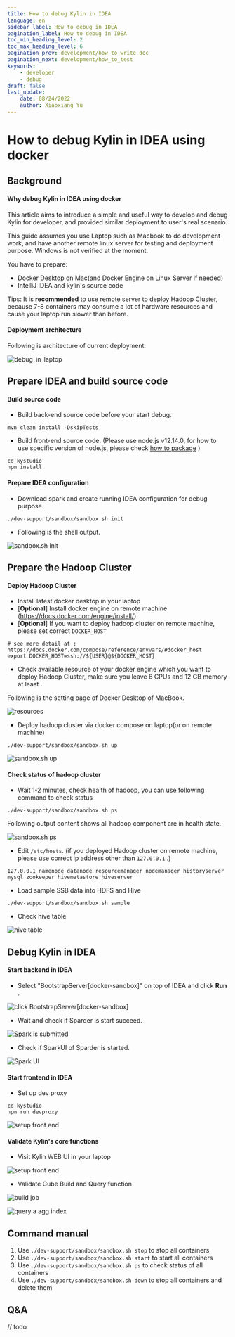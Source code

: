```yaml
---
title: How to debug Kylin in IDEA
language: en
sidebar_label: How to debug in IDEA
pagination_label: How to debug in IDEA
toc_min_heading_level: 2
toc_max_heading_level: 6
pagination_prev: development/how_to_write_doc
pagination_next: development/how_to_test
keywords:
    - developer
    - debug
draft: false
last_update:
    date: 08/24/2022
    author: Xiaoxiang Yu
---
```


# How to debug Kylin in IDEA using docker

## Background

#### Why debug Kylin in IDEA using docker
This article aims to introduce a simple and useful way to develop and debug Kylin for developer, and provided similar deployment to user's real scenario. 

This guide assumes you use Laptop such as Macbook to do development work, and have another remote linux server for testing and deployment purpose.
Windows is not verified at the moment.

You have to prepare:
- Docker Desktop on Mac(and Docker Engine on Linux Server if needed)
- IntelliJ IDEA and kylin's source code

Tips:
It is **recommended** to use remote server to deploy Hadoop Cluster, because 7-8 containers may consume a lot of hardware resources and cause your laptop run slower than before.

#### Deployment architecture
Following is architecture of current deployment.

![debug_in_laptop](images/debug_kylin_by_docker_compose.png)

## Prepare IDEA and build source code
#### Build source code
- Build back-end source code before your start debug.
```shell
mvn clean install -DskipTests
```

- Build front-end source code. 
(Please use node.js v12.14.0, for how to use specific version of node.js, please check [how to package](./how_to_package.md) )
```shell
cd kystudio
npm install
```

#### Prepare IDEA configuration
- Download spark and create running IDEA configuration for debug purpose.
```shell
./dev-support/sandbox/sandbox.sh init
```

- Following is the shell output.

![sandbox.sh init](images/how-to-debug-01.png)

## Prepare the Hadoop Cluster

#### Deploy Hadoop Cluster
- Install latest docker desktop in your laptop
- [**Optional**] Install docker engine on remote machine (https://docs.docker.com/engine/install/)
- [**Optional**] If you want to deploy hadoop cluster on remote machine, please set correct `DOCKER_HOST`

```shell
# see more detail at : https://docs.docker.com/compose/reference/envvars/#docker_host
export DOCKER_HOST=ssh://${USER}@${DOCKER_HOST}
```

- Check available resource of your docker engine which you want to deploy Hadoop Cluster, make sure you leave 6 CPUs and 12 GB memory at least .

Following is the setting page of Docker Desktop of MacBook.

![resources](images/docker-engine-resource.png)

- Deploy hadoop cluster via docker compose on laptop(or on remote machine)

```shell
./dev-support/sandbox/sandbox.sh up
```

![sandbox.sh up](images/how-to-debug-02.png)


#### Check status of hadoop cluster
- Wait 1-2 minutes, check health of hadoop, you can use following command to check status

```shell
./dev-support/sandbox/sandbox.sh ps
```

Following output content shows all hadoop component are in health state.

![sandbox.sh ps](images/how-to-debug-03.png)

- Edit `/etc/hosts`. (if you deployed Hadoop cluster on remote machine, please use correct ip address other than `127.0.0.1` .)
```shell
127.0.0.1 namenode datanode resourcemanager nodemanager historyserver mysql zookeeper hivemetastore hiveserver 
```

- Load sample SSB data into HDFS and Hive
```shell
./dev-support/sandbox/sandbox.sh sample
```

- Check hive table

![hive table](images/how-to-debug-04.png)

## Debug Kylin in IDEA

#### Start backend in IDEA

- Select "BootstrapServer[docker-sandbox]" on top of IDEA and click **Run** .

![click BootstrapServer[docker-sandbox]](images/how-to-debug-05.png)

- Wait and check if Sparder is start succeed.

![Spark is submitted](images/how-to-debug-06.png)

- Check if SparkUI of Sparder is started.

![Spark UI](images/how-to-debug-07.png)


#### Start frontend in IDEA

- Set up dev proxy
```shell
cd kystudio
npm run devproxy
```

![setup front end](images/how-to-debug-08.png)


#### Validate Kylin's core functions

- Visit Kylin WEB UI in your laptop

![setup front end](images/how-to-debug-09.png)

- Validate Cube Build and Query function

![build job](images/local-build-succeed.png)

![query a agg index](images/local-query-succeed.png)


## Command manual
1. Use `./dev-support/sandbox/sandbox.sh stop` to stop all containers
2. Use `./dev-support/sandbox/sandbox.sh start` to start all containers
3. Use `./dev-support/sandbox/sandbox.sh ps` to check status of all containers
4. Use `./dev-support/sandbox/sandbox.sh down` to stop all containers and delete them

## Q&A

// todo
